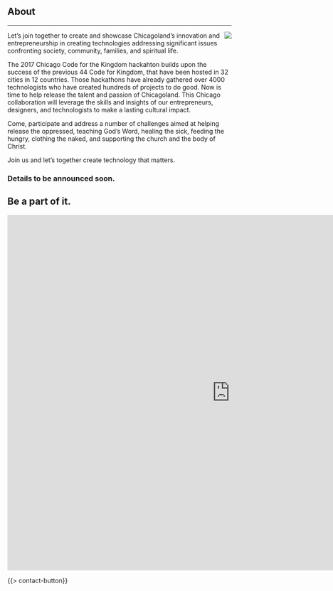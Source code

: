 ﻿## About
---
<img src="{{assets}}/images/earth.jpg" style="float:right"/>

Let’s join together to create and showcase Chicagoland’s innovation and entrepreneurship in creating technologies addressing significant issues confronting society, community, families, and spiritual life.

The 2017 Chicago Code for the Kingdom hackahton builds upon the success of the previous 44 Code for Kingdom, that have been hosted in 32 cities in 12 countries. Those hackathons have already gathered over 4000 technologists who have created hundreds of projects to do good. Now is time to help release the talent and passion of Chicagoland. This Chicago collaboration will leverage the skills and insights of our entrepreneurs, designers, and technologists to make a lasting cultural impact.

Come, participate and address a number of challenges aimed at helping release the oppressed, teaching God’s Word, healing the sick, feeding the hungry, clothing the naked, and supporting the church and the body of Christ. 

Join us and let’s together create technology that matters.

### Details to be announced soon. 

## Be a part of it.

<iframe src="https://docs.google.com/forms/d/e/1FAIpQLSfeDpWwqWaE2i0rndV9Y6ot3twb0vcpleisTfPevM902654Gg/viewform?embedded=true" width="1000" height="800" frameborder="0" marginheight="0" marginwidth="0">Loading...</iframe>

{{> contact-button}}

